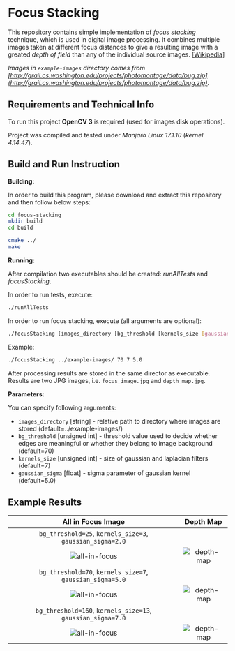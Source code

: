 # Focus Stacking

This repository contains simple implementation of _focus stacking_ technique, 
which is used in digital image processing. It combines multiple images taken at different
focus distances to give a resulting image with a greated _depth of field_ than any
of the individual source images. [[Wikipedia]](https://en.wikipedia.org/wiki/Focus_stacking)

_Images in `example-images` directory comes from [http://grail.cs.washington.edu/projects/photomontage/data/bug.zip](http://grail.cs.washington.edu/projects/photomontage/data/bug.zip)._

## Requirements and Technical Info

To run this project **OpenCV 3** is required (used for images disk operations).

Project was compiled and tested under _Manjaro Linux 17.1.10_ (_kernel 4.14.47_).


## Build and Run Instruction

**Building:**

In order to build this program, please download and extract this repository and then 
follow below steps:

```bash
cd focus-stacking
mkdir build
cd build

cmake ../
make
```

**Running:**

After compilation two executables should be created: _runAllTests_ and _focusStacking_.

In order to run tests, execute:
 ```bash
 ./runAllTests
 ```

In order to run focus stacking, execute (all arguments are optional):

```bash
./focusStacking [images_directory [bg_threshold [kernels_size [gaussian_sigma]]]]
```

Example:
```bash
./focusStacking ../example-images/ 70 7 5.0
```

After processing results are stored in the same director as executable. Results are two JPG images, 
i.e. `focus_image.jpg` and `depth_map.jpg`. 

**Parameters:**

You can specify following arguments:
- `images_directory` [string] - relative path to directory where images are 
stored (default=../example-images/)
- `bg_threshold` [unsigned int] - threshold value used to decide whether edges 
are meaningful or whether they belong to image background (default=70)
- `kernels_size` [unsigned int] - size of gaussian and laplacian filters (default=7)
- `gaussian_sigma` [float] - sigma parameter of gaussian kernel (default=5.0)

## Example Results

|All in Focus Image|Depth Map|
|:---:|:---:|
|`bg_threshold=25`, `kernels_size=3`, `gaussian_sigma=2.0`||
|![all-in-focus](http://luniak.io/focus-stacking-repo-images/focus_image_25_3_2.jpg)|![depth-map](http://luniak.io/focus-stacking-repo-images/depth_map_25_3_2.jpg)|
|`bg_threshold=70`, `kernels_size=7`, `gaussian_sigma=5.0`||
|![all-in-focus](http://luniak.io/focus-stacking-repo-images/focus_image_70_7_5.jpg)|![depth-map](http://luniak.io/focus-stacking-repo-images/depth_map_70_7_5.jpg)|
|`bg_threshold=160`, `kernels_size=13`, `gaussian_sigma=7.0`||
|![all-in-focus](http://luniak.io/focus-stacking-repo-images/focus_image_160_13_7.jpg)|![depth-map](http://luniak.io/focus-stacking-repo-images/depth_map_160_13_7.jpg)|